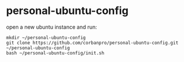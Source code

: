 # personal-ubuntu-config
open a new ubuntu instance and run:  
```
mkdir ~/personal-ubuntu-config
git clone https://github.com/corbanpro/personal-ubuntu-config.git ~/personal-ubuntu-config
bash ~/personal-ubuntu-config/init.sh
```
